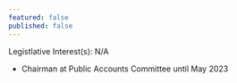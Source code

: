 ```yaml
---
featured: false
published: false
---
```

Legistlative Interest(s): N/A

* Chairman at Public Accounts Committee until May 2023